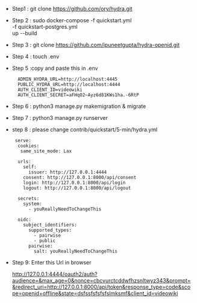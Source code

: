 - Step1 : git clone https://github.com/ory/hydra.git

- Step 2 : sudo docker-compose -f quickstart.yml \
    -f quickstart-postgres.yml \
    up --build

- Step 3 : git clone https://github.com/ipuneetgupta/hydra-openid.git

- Step 4 : touch .env

- Step 5 :copy and paste this in .env 

        ADMIN_HYDRA_URL=http://localhost:4445
        PUBLIC_HYDRA_URL=http://localhost:4444
        AUTH_CLIENT_ID=videowiki
        AUTH_CLIENT_SECRET=aFHqO2~Ayz6d81KWs1ha.-6RtP

- Step 6 : python3 manage.py makemigration & migrate

- Step 7 : python3 manage.py runserver

- step 8 : please change contrib/quickstart/5-min/hydra.yml 

       serve:
        cookies:
         same_site_mode: Lax
            
        urls:
          self:
            issuer: http://127.0.0.1:4444
          consent: http://127.0.0.1:8000/api/consent
          login: http://127.0.0.1:8000/api/login
          logout: http://127.0.0.1:8000/api/logout
        
        secrets:
          system:
            - youReallyNeedToChangeThis
            
        oidc:
          subject_identifiers:
            supported_types:
              - pairwise
              - public
            pairwise:
              salt: youReallyNeedToChangeThis

- Step 9: Enter this Url in browser
    
    http://127.0.0.1:4444/oauth2/auth?audience=&max_age=0&nonce=cbcvurctcddwfhzsnltwyz343&prompt=&redirect_uri=http://127.0.0.1:8000/api/token&response_type=code&scope=openid+offline&state=dsfssfsfsfsfslmksmf&client_id=videowiki

   

